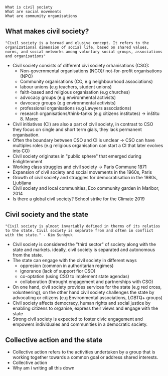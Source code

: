 	What is civil society
	What are social movements
	What are community organisations
## What makes civil society?
	"Civil society is a boroad and elusive concept. It refers to the organizational dimension of social life, based on shared values, norms, and social networks among voluntary social groups, associations and organisations"
- Civil society consists of different civi society orhanisations (CSO):
	- Non-governmental organisations (NGO)/ not-for-profit organisations (NPO)
	- Community organisations (CO, e.g neighbourhood associations)
	- labour unions (e.g teachers, student unions)
	- faith-based and religious organisation (e.g churches)
	- advocacy groups (e.g environmental activists)
	- davocacy groups (e.g environmental activists)
	- professional organisations (e.g Lawyers associations)
	- research organisations/think-tanks (e.g citizens institutes) -> inštitu 8. Marec
- Civil initiatives (CI) are also a part of civil society, in contrast to CSO they focus on single and short term gials, they lack permanent organisation.
- Often the boundary between CSO and CI is unclear -> CSO can have multiples roles (e.g religious organisation can start a CI that later evolves into CO)
- Civil society originates in "public sphere" that emerged during Enlightenment
- Working class struggles and civil society -> Paris Commune 1871
- Expansion of civil society and social movements in the 1960s, Paris
- Growth of civil society and struggles for democratisation in the 1980s, Ljubljana
- Civil society and local communities, Eco community garden in Maribor, 2014
- Is there a global civil society? School strike for the Climate 2019
## Civil society and the state
	"Civil society is almost invariably defined in therms of its relatios to the state. Civil society is separate from and often in conflict with the state." - Kim Sunhyuk
- Civil society is considered the "third sector" of society along with the state and markets. ideally, civil society is separated and autonomous from the state.
- The state can engage with the civil society in different ways
	- oppresion (common in authoritarian regimes)
	- ignorance (lack of support fior CSO)
	- co-optation (using CSO to implement state agendas)
	- collaboration (throught engagement and partnerships with CSO)
- On one hand, civil society provides services for the state (e.g red cross, volunteering), on the other hand civil society challenges the state by advocating or citizens (e.g Environmental associations, LGBTQ+ groups)
- Civil society affects democracy, human rights and social justice by enabling citizens to organise, express their views and engage with the state
- Strong civil society is expected to foster civic engagement and empowers individuales and communities in a democratic society.
## Collective action and the state
- Collective action refers to the activities undertaken by a group that is working together towards a common goal or address shared interests.
- Collective action
- Why am i writing all this down

